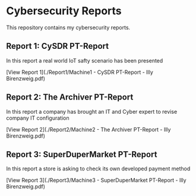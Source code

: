 # Cybersecurity Reports

This repository contains my cybersecurity reports.

## Report 1: CySDR PT-Report
In this report a real world IoT safty scenario has been presented

[View Report 1](./Report1/Machine1 - CySDR PT-Report - Illy Birenzweig.pdf)

## Report 2: The Archiver PT-Report
In this report a company has brought an IT and Cyber expert to revise company IT configuration

[View Report 2](./Report2/Machine2 - The Archiver PT-Report - Illy Birenzweig.pdf)

## Report 3: SuperDuperMarket PT-Report
In this report a store is asking to check its own developed payment method

[View Report 3](./Report3/Machine3 - SuperDuperMarket PT-Report - Illy Birenzweig.pdf)
